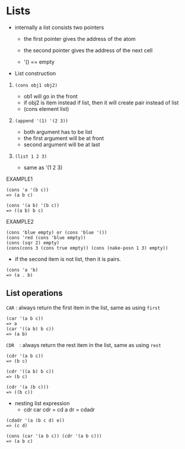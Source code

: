 # Lists
- internally a list consists two pointers 
	- the first pointer gives the address of the atom 
	- the second pointer gives the address of the next cell 

	- '()  == empty 

- List construction 
1. ```(cons obj1 obj2)``` 
	- ob1 will go in the front 
	- if obj2 is item instead if list, then it will create pair instead of list 
	- (cons element list)
2. ```(append '(1) '(2 3))```
	- both argument has to be list 
	- the first argument will be at front 
	- second argument will be at last 

3. ```(list 1 2 3)```
	- same as '(1 2 3)

EXAMPLE1
```
(cons 'a '(b c))
=> (a b c)

(cons '(a b) '(b c))
=> ((a b) b c)
```

EXAMPLE2
```
(cons 'blue empty) or (cons 'blue '())
(cons 'red (cons 'blue empty))
(cons (sqr 2) empty)
(cons(cons 3 (cons true empty)) (cons (nake-posn 1 3) empty))
```

- if the second item is not list, then it is pairs. 
```
(cons 'a 'b)
=> (a . b)
```

## List operations 
```CAR``` : always return the first item in the list, same as using ```first```
```
(car '(a b c)) 
=> a 
(car '((a b) b c))
=> (a b)
```

```CDR	```: always return the rest item in the list, same as using ```rest```
```
(cdr '(a b c))
=> (b c)

(cdr '((a b) b c))
=> (b c)

(cdr '(a (b c)))
=> ((b c))
```

- nesting list expression
	- cdr car cdr  = cd a dr = cdadr

```
(cdadr '(a (b c d) e))
=> (c d)

(cons (car '(a b c)) (cdr '(a b c)))
=> (a b c)
```









